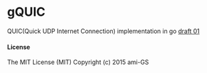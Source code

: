 # gQUIC
QUIC(Quick UDP Internet Connection) implementation in go
[draft 01](http://tools.ietf.org/html/draft-tsvwg-quic-protocol-01 "draft 01")

#### License
The MIT License (MIT) Copyright (c) 2015 ami-GS
